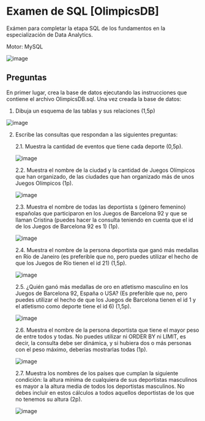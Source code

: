# Examen de SQL [OlimpicsDB]
Exámen para completar la etapa SQL de los fundamentos en la especialización de Data Analytics.

Motor: MySQL

![image](https://github.com/user-attachments/assets/a7acdb8c-2c22-44ac-a8f6-403975622215)

## Preguntas

En primer lugar, crea la base de datos ejecutando las instrucciones que contiene el archivo OlimpicsDB.sql. 
Una vez creada la base de datos:

1. Dibuja un esquema de las tablas y sus relaciones (1,5p)

![image](https://github.com/user-attachments/assets/779810c6-1309-4486-8e07-23b9e3a6edd4)

2. Escribe las consultas que respondan a las siguientes preguntas:

   2.1. Muestra la cantidad de eventos que tiene cada deporte (0,5p).

    ![image](https://github.com/user-attachments/assets/ae288332-3d1d-433d-90cd-4034630c6a5d)
   
   2.2. Muestra el nombre de la ciudad y la cantidad de Juegos Olímpicos que han organizado, de las ciudades que han organizado más de unos Juegos Olímpicos (1p).

    ![image](https://github.com/user-attachments/assets/f8bffc93-4310-45b3-8fd6-791820ad9514)

   2.3. Muestra el nombre de todas las deportista	s (género femenino) españolas que participaron en los Juegos de Barcelona 92 y que se llaman Cristina (puedes hacer la consulta teniendo en cuenta que el id de los Juegos de Barcelona 92 es 1) (1p).

    ![image](https://github.com/user-attachments/assets/da311d04-f57a-4301-98b5-e46a7f38a86d)

   2.4. Muestra el nombre de la persona deportista que ganó más medallas en Río de Janeiro (es preferible que no, pero puedes utilizar el hecho de que los Juegos de Río tienen el id 21) (1,5p).

    ![image](https://github.com/user-attachments/assets/fbcfd121-2ad1-4a1d-86b6-8230493c64ac)
  
   2.5. ¿Quién ganó más medallas de oro en atletismo masculino en los Juegos de Barcelona 92, España o USA? (Es preferible que no, pero puedes utilizar el hecho de que los Juegos de Barcelona tienen el id 1 y el atletismo como deporte tiene el id 6) (1,5p).

    ![image](https://github.com/user-attachments/assets/4bc27e85-23fa-47b6-8496-46dade277a61)
  
   2.6. Muestra el nombre de la persona deportista que tiene el mayor peso de entre todos y todas. No puedes utilizar ni ORDER BY ni LIMIT, es decir, la consulta debe ser dinámica, y si hubiera dos o más personas con el peso máximo, deberías mostrarlas todas (1p).

    ![image](https://github.com/user-attachments/assets/c5fc0dd8-afe3-4e4e-8a44-3ab6c4a41e5e)
  
   2.7. Muestra los nombres de los países que cumplan la siguiente condición: la altura mínima de cualquiera de sus deportistas masculinos es mayor a la altura media de todos los deportistas masculinos. No debes incluir en estos cálculos a todos aquellos deportistas de los que no tenemos su altura (2p).

    ![image](https://github.com/user-attachments/assets/fe5f980a-09cc-46b5-ad77-9984d5192acd)
